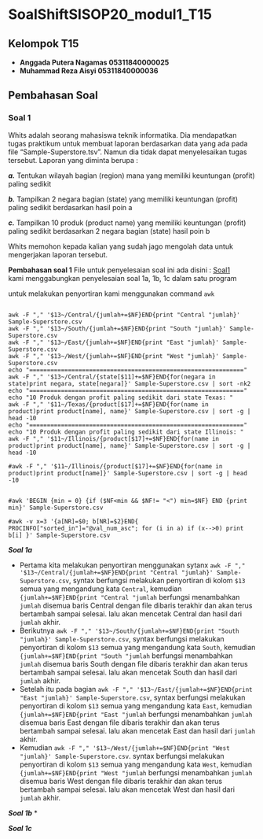 # SoalShiftSISOP20_modul1_T15

## Kelompok T15
- <strong>Anggada Putera Nagamas    05311840000025 </strong>
- <strong>Muhammad Reza Aisyi       05311840000036 </strong>

## Pembahasan Soal 

### Soal 1 
Whits adalah seorang mahasiswa teknik informatika. Dia mendapatkan tugas praktikum untuk membuat laporan berdasarkan data yang ada pada file “Sample-Superstore.tsv”. Namun dia tidak dapat menyelesaikan tugas tersebut. Laporan yang diminta berupa :

***a.*** Tentukan wilayah bagian (region) mana yang memiliki keuntungan (profit) paling sedikit

***b.*** Tampilkan 2 negara bagian (state) yang memiliki keuntungan (profit) paling sedikit berdasarkan hasil poin a

***c.*** Tampilkan 10 produk (product name) yang memiliki keuntungan (profit) paling sedikit berdasarkan 2 negara bagian (state) hasil poin b

Whits memohon kepada kalian yang sudah jago mengolah data untuk mengerjakan laporan tersebut.

**Pembahasan soal 1**
File untuk penyelesaian soal ini ada disini : [Soal1](https://github.com/anggadaputra11319/SoalShiftSISOP20_modul1_T15/tree/master/Soal_1)\
kami menggabungkan penyelesaian soal 1a, 1b, 1c dalam satu program

untuk melakukan penyortiran kami menggunakan command `awk`
```#!/bin/bash

awk -F "," '$13~/Central/{jumlah+=$NF}END{print "Central "jumlah}' Sample-Superstore.csv
awk -F "," '$13~/South/{jumlah+=$NF}END{print "South "jumlah}' Sample-Superstore.csv
awk -F "," '$13~/East/{jumlah+=$NF}END{print "East "jumlah}' Sample-Superstore.csv
awk -F "," '$13~/West/{jumlah+=$NF}END{print "West "jumlah}' Sample-Superstore.csv
echo "============================================================="
awk -F "," '$13~/Central/{state[$11]+=$NF}END{for(negara in state)print negara, state[negara]}' Sample-Superstore.csv | sort -nk2 
echo "============================================================="
echo "10 Produk dengan profit paling sedikit dari state Texas: "
awk -F "," '$11~/Texas/{product[$17]+=$NF}END{for(name in product)print product[name], name}' Sample-Superstore.csv | sort -g | head -10
echo "============================================================="
echo "10 Produk dengan profit paling sedikit dari state Illinois: "
awk -F "," '$11~/Illinois/{product[$17]+=$NF}END{for(name in product)print product[name], name}' Sample-Superstore.csv | sort -g | head -10

#awk -F "," '$11~/Illinois/{product[$17]+=$NF}END{for(name in product)print product[name]}' Sample-Superstore.csv | sort -g | head -10


#awk 'BEGIN {min = 0} {if ($NF<min && $NF!= "<") min=$NF} END {print min}' Sample-Superstore.csv

#awk -v x=3 '{a[NR]=$0; b[NR]=$2}END{ PROCINFO["sorted_in"]="@val_num_asc"; for (i in a) if (x-->0) print b[i] }' Sample-Superstore.csv
```

***Soal 1a*** 
* Pertama kita melakukan penyortiran menggunakan sytanx `awk -F "," '$13~/Central/{jumlah+=$NF}END{print "Central "jumlah}' Sample-Superstore.csv`, syntax berfungsi melakukan penyortiran di kolom `$13` semua yang mengandung kata `Central`, kemudian `{jumlah+=$NF}END{print "Central "jumlah` berfungsi menambahkan `jumlah` disemua baris Central dengan file dibaris terakhir dan akan terus bertambah sampai selesai. lalu akan mencetak Central dan hasil dari `jumlah` akhir.
* Berikutnya `awk -F "," '$13~/South/{jumlah+=$NF}END{print "South "jumlah}' Sample-Superstore.csv`, syntax berfungsi melakukan penyortiran di kolom `$13` semua yang mengandung kata `South`, kemudian `{jumlah+=$NF}END{print "South "jumlah` berfungsi menambahkan `jumlah` disemua baris South dengan file dibaris terakhir dan akan terus bertambah sampai selesai. lalu akan mencetak South dan hasil dari `jumlah` akhir.
* Setelah itu pada bagian `awk -F "," '$13~/East/{jumlah+=$NF}END{print "East "jumlah}' Sample-Superstore.csv`, syntax berfungsi melakukan penyortiran di kolom `$13` semua yang mengandung kata `East`, kemudian `{jumlah+=$NF}END{print "East "jumlah` berfungsi menambahkan `jumlah` disemua baris East dengan file dibaris terakhir dan akan terus bertambah sampai selesai. lalu akan mencetak East dan hasil dari `jumlah` akhir.
* Kemudian `awk -F "," '$13~/West/{jumlah+=$NF}END{print "West "jumlah}' Sample-Superstore.csv`. syntax berfungsi melakukan penyortiran di kolom `$13` semua yang mengandung kata `West`, kemudian `{jumlah+=$NF}END{print "West "jumlah` berfungsi menambahkan `jumlah` disemua baris West dengan file dibaris terakhir dan akan terus bertambah sampai selesai. lalu akan mencetak West dan hasil dari `jumlah` akhir.

***Soal 1b***
*

***Soal 1c***




